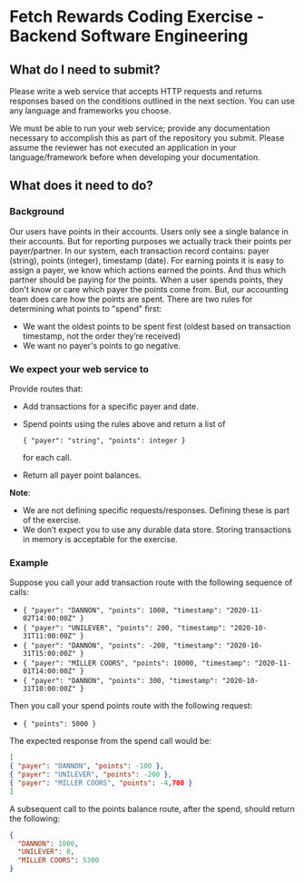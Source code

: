 # Fetch Rewards Coding Exercise - Backend Software Engineering

## What do I need to submit?
Please write a web service that accepts HTTP requests and returns responses based 
on the conditions outlined in the next section. You can use any language and frameworks you choose.

We must be able to run your web service; provide any documentation necessary to accomplish this as 
part of the repository you submit. Please assume the reviewer has not executed an application in 
your language/framework before when developing your documentation.

## What does it need to do?
### Background
Our users have points in their accounts. Users only see a single balance in their accounts. But for 
reporting purposes we actually track their points per payer/partner. In our system, each transaction 
record contains: payer (string), points (integer), timestamp (date). For earning points it is easy to 
assign a payer, we know which actions earned the points. And thus which partner should be paying for 
the points. When a user spends points, they don't know or care which payer the points come from. But, 
our accounting team does care how the points are spent. There are two rules for determining what 
points to "spend" first:

- We want the oldest points to be spent first (oldest based on transaction timestamp, not the order 
they’re received) 
- We want no payer's points to go negative.

### We expect your web service to
Provide routes that:

  - Add transactions for a specific payer and date.
  - Spend points using the rules above and return a list of 

    ```
    { "payer": "string", "points": integer }
    ``` 
    for each call.

  - Return all payer point balances.

**Note**:

  - We are not defining specific requests/responses. Defining these is part of the exercise.
  - We don’t expect you to use any durable data store. Storing transactions in memory is acceptable for the exercise.

### Example
Suppose you call your add transaction route with the following sequence of calls:

  - `{ "payer": "DANNON", "points": 1000, "timestamp": "2020-11-02T14:00:00Z" }`
  - `{ "payer": "UNILEVER", "points": 200, "timestamp": "2020-10-31T11:00:00Z" }`
  - `{ "payer": "DANNON", "points": -200, "timestamp": "2020-10-31T15:00:00Z" }`
  - `{ "payer": "MILLER COORS", "points": 10000, "timestamp": "2020-11-01T14:00:00Z" }`
  - `{ "payer": "DANNON", "points": 300, "timestamp": "2020-10-31T10:00:00Z" }`

Then you call your spend points route with the following request:

  - `{ "points": 5000 }`

The expected response from the spend call would be:

  ```json
  [
  { "payer": "DANNON", "points": -100 },
  { "payer": "UNILEVER", "points": -200 },
  { "payer": "MILLER COORS", "points": -4,700 }
  ]
  ```

A subsequent call to the points balance route, after the spend, should return the following:

  ```json
  {
    "DANNON": 1000,
    "UNILEVER": 0,
    "MILLER COORS": 5300
  }
  ```  
